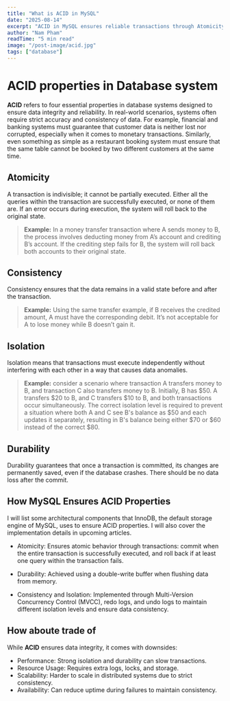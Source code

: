 ```yaml
---
title: "What is ACID in MySQL"
date: "2025-08-14"
excerpt: "ACID in MySQL ensures reliable transactions through Atomicity, Consistency, Isolation, and Durability. Learn why it's crucial for databases."
author: "Nam Pham"
readTime: "5 min read"
image: "/post-image/acid.jpg"
tags: ["database"]
---
```


# ACID properties in Database system

**ACID** refers to four essential properties in database systems designed to ensure data integrity and reliability. In real-world scenarios, systems often require strict accuracy and consistency of data. For example, financial and banking systems must guarantee that customer data is neither lost nor corrupted, especially when it comes to monetary transactions. Similarly, even something as simple as a restaurant booking system must ensure that the same table cannot be booked by two different customers at the same time.

## **A**tomicity

A transaction is indivisible; it cannot be partially executed. Either all the queries within the transaction are successfully executed, or none of them are. If an error occurs during execution, the system will roll back to the original state.

> **Example:** In a money transfer transaction where A sends money to B, the process involves deducting money from A’s account and crediting B’s account. If the crediting step fails for B, the system will roll back both accounts to their original state.


## **C**onsistency

Consistency ensures that the data remains in a valid state before and after the transaction. 
> **Example:** Using the same transfer example, if B receives the credited amount, A must have the corresponding debit. It’s not acceptable for A to lose money while B doesn’t gain it.

## **I**solation
Isolation means that transactions must execute independently without interfering with each other in a way that causes data anomalies.

> **Example:** consider a scenario where transaction A transfers money to B, and transaction C also transfers money to B. Initially, B has $50. A transfers $20 to B, and C transfers $10 to B, and both transactions occur simultaneously. The correct isolation level is required to prevent a situation where both A and C see B's balance as $50 and each updates it separately, resulting in B's balance being either $70 or $60 instead of the correct $80.

## **D**urability
Durability guarantees that once a transaction is committed, its changes are permanently saved, even if the database crashes. There should be no data loss after the commit.

## How MySQL Ensures ACID Properties
I will list some architectural components that InnoDB, the default storage engine of MySQL, uses to ensure ACID properties. I will also cover the implementation details in upcoming articles.

- Atomicity: Ensures atomic behavior through transactions: commit when the entire transaction is successfully executed, and roll back if at least one query within the transaction fails.

- Durability: Achieved using a double-write buffer when flushing data from memory.

- Consistency and Isolation: Implemented through Multi-Version Concurrency Control (MVCC), redo logs, and undo logs to maintain different isolation levels and ensure data consistency.

## How aboute trade of
While **ACID** ensures data integrity, it comes with downsides:
- Performance: Strong isolation and durability can slow transactions.
- Resource Usage: Requires extra logs, locks, and storage.
- Scalability: Harder to scale in distributed systems due to strict consistency.
- Availability: Can reduce uptime during failures to maintain consistency.

